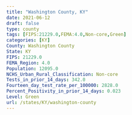 ```yaml
---
title: "Washington County, KY"
date: 2021-06-12
draft: false
type: county
tags: [FIPS:21229.0,FEMA:4.0,Non-core,Green]
categories: [KY]
County: Washington County
State: KY
FIPS: 21229.0
FEMA_Region: 4.0
Population: 12095.0
NCHS_Urban_Rural_Classification: Non-core
Tests_in_prior_14_days: 342.0
Fourteen_day_test_rate_per_100000: 2828.0
Percent_Positivity_in_prior_14_days: 0.023
Level: Green
url: /states/KY/washington-county
---
```



